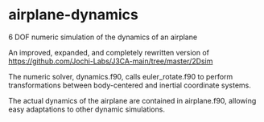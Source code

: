 airplane-dynamics
=================

6 DOF numeric simulation of the dynamics of an airplane

An improved, expanded, and completely rewritten version of https://github.com/Jochi-Labs/J3CA-main/tree/master/2Dsim

The numeric solver, dynamics.f90, calls euler_rotate.f90 to perform transformations between body-centered and inertial coordinate systems.

The actual dynamics of the airplane are contained in airplane.f90, allowing easy adaptations to other dynamic simulations.
